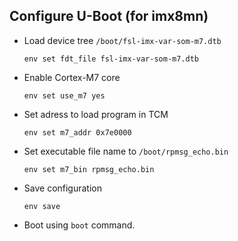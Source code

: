 
## Configure U-Boot (for imx8mn)
* Load device tree `/boot/fsl-imx-var-som-m7.dtb`
  ```
  env set fdt_file fsl-imx-var-som-m7.dtb
  ```
* Enable Cortex-M7 core
  ```
  env set use_m7 yes
  ```
* Set adress to load program in TCM
  ```
  env set m7_addr 0x7e0000
  ```
* Set executable file name to `/boot/rpmsg_echo.bin`
  ```
  env set m7_bin rpmsg_echo.bin
  ```
* Save configuration
  ```
  env save
  ```
* Boot using `boot` command.

